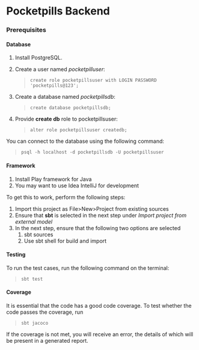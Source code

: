 # Pocketpills Backend

### Prerequisites

#### Database

1) Install PostgreSQL.

2) Create a user named _pocketpilluser_:
    >```create role pocketpillsuser with LOGIN PASSWORD 'pocketpills@123';```

3) Create a database named _pocketpillsdb_:
    >```create database pocketpillsdb; ```
    
4) Provide **create db** role to pocketpillsuser:
    >```alter role pocketpillsuser createdb;```
    

You can connect to the database using the following command:
>```psql -h localhost -d pocketpillsdb -U pocketpillsuser```

#### Framework

1) Install Play framework for Java
2) You may want to use Idea IntelliJ for development

 To get this to work, perform the following steps:
 
 1) Import this project as File>New>Project from existing sources
 2) Ensure that **sbt** is selected in the next step under _Import project from external model_
 3) In the next step, ensure that the following two options are selected 
     1) sbt sources
     2) Use sbt shell for build and import


#### Testing 
To run the test cases, run the following command on the terminal:
>```sbt test```

#### Coverage
It is essential that the code has a good code coverage. To test whether
the code passes the coverage, run
>```sbt jacoco``` 

If the coverage is not met, you will receive an error, the details
of which will be present in a generated report. 